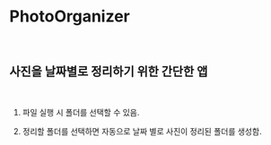 # PhotoOrganizer

<br>

## 사진을 날짜별로 정리하기 위한 간단한 앱

<br>

1. 파일 실행 시 폴더를 선택할 수 있음.

2. 정리할 폴더를 선택하면 자동으로 날짜 별로 사진이 정리된 폴더를 생성함.